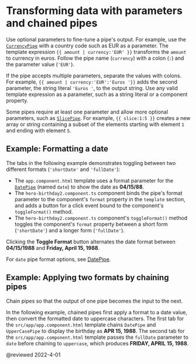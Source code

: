 # Transforming data with parameters and chained pipes

Use optional parameters to fine-tune a pipe's output. For example, use the [`CurrencyPipe`](api/common/CurrencyPipe "API reference") with a country code such as EUR as a parameter. The template expression `{{ amount | currency:'EUR' }}` transforms the `amount` to currency in euros. Follow the pipe name (`currency`) with a colon (`:`) and the parameter value (`'EUR'`).

If the pipe accepts multiple parameters, separate the values with colons. For example, `{{ amount | currency:'EUR':'Euros '}}` adds the second parameter, the string literal `'Euros '`, to the output string. Use any valid template expression as a parameter, such as a string literal or a component property.

Some pipes require at least one parameter and allow more optional parameters, such as [`SlicePipe`](/api/common/SlicePipe "API reference for SlicePipe"). For example, `{{ slice:1:5 }}` creates a new array or string containing a subset of the elements starting with element `1` and ending with element `5`.

## Example: Formatting a date

The tabs in the following example demonstrates toggling between two different formats (`'shortDate'` and `'fullDate'`):

*   The `app.component.html` template uses a format parameter for the [`DatePipe`](api/common/DatePipe) (named `date`) to show the date as **04/15/88**.
*   The `hero-birthday2.component.ts` component binds the pipe's format parameter to the component's `format` property in the `template` section, and adds a button for a click event bound to the component's `toggleFormat()` method.
*   The `hero-birthday2.component.ts` component's `toggleFormat()` method toggles the component's `format` property between a short form (`'shortDate'`) and a longer form (`'fullDate'`).

<code-tabs>
    <code-pane header="src/app/app.component.html" region="format-birthday" path="pipes/src/app/app.component.html"></code-pane>
    <code-pane header="src/app/hero-birthday2.component.ts (template)" region="template" path="pipes/src/app/hero-birthday2.component.ts"></code-pane>
    <code-pane header="src/app/hero-birthday2.component.ts (class)" region="class" path="pipes/src/app/hero-birthday2.component.ts"></code-pane>
</code-tabs>

Clicking the **Toggle Format** button alternates the date format between **04/15/1988** and **Friday, April 15, 1988**.

<div class="alert is-helpful">

For `date` pipe format options, see [DatePipe](api/common/DatePipe "DatePipe API Reference page").

</div>

## Example: Applying two formats by chaining pipes

Chain pipes so that the output of one pipe becomes the input to the next.

In the following example, chained pipes first apply a format to a date value, then convert the formatted date to uppercase characters. The first tab for the `src/app/app.component.html` template chains `DatePipe` and `UpperCasePipe` to display the birthday as **APR 15, 1988**. The second tab for the `src/app/app.component.html` template passes the `fullDate` parameter to `date` before chaining to `uppercase`, which produces **FRIDAY, APRIL 15, 1988**.

<code-tabs>
    <code-pane header="src/app/app.component.html (1)" region="chained-birthday" path="pipes/src/app/app.component.html"></code-pane>
    <code-pane header="src/app/app.component.html (2)" region="chained-parameter-birthday" path="pipes/src/app/app.component.html"></code-pane>
</code-tabs>

@reviewed 2022-4-01
